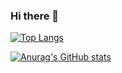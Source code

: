 ### Hi there 👋


[![Top Langs](https://github-readme-stats.vercel.app/api/top-langs/?username=nixbytes&langs_count=8&hide=javascript,html,vim)](https://github.com/nixbytes)

[![Anurag's GitHub stats](https://github-readme-stats.vercel.app/api?username=nixbytes&show_icons=true&theme=radical)](https://github.com/nixbytes)

<!--
**nixbytes/nixbytes** is a ✨ _special_ ✨ repository because its `README.md` (this file) appears on your GitHub profile.

Here are some ideas to get you started:

- 🔭 I’m currently working on ...
- 🌱 I’m currently learning ...
- 👯 I’m looking to collaborate on ...
- 🤔 I’m looking for help with ...
- 💬 Ask me about ...
- 📫 How to reach me: ...
- 😄 Pronouns: ...
- ⚡ Fun fact: ...
-->
